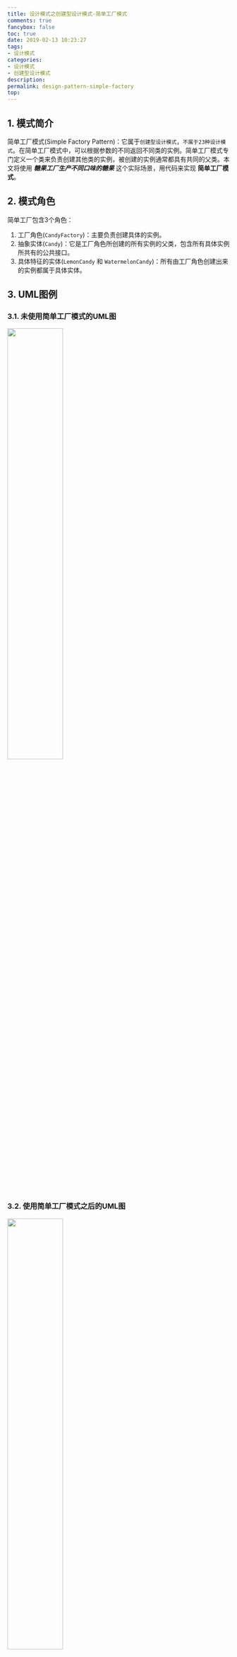 ```yaml
---
title: 设计模式之创建型设计模式-简单工厂模式
comments: true
fancybox: false
toc: true
date: 2019-02-13 10:23:27
tags:
- 设计模式
categories:
- 设计模式
- 创建型设计模式
description:
permalink: design-pattern-simple-factory
top:
---
```

## 1. 模式简介

简单工厂模式(Simple Factory Pattern)：它属于`创建型设计模式`，`不属于23种设计模式`。在简单工厂模式中，可以根据参数的不同返回不同类的实例。简单工厂模式专门定义一个类来负责创建其他类的实例，被创建的实例通常都具有共同的父类。本文将使用 ***糖果工厂生产不同口味的糖果*** 这个实际场景，用代码来实现 **简单工厂模式**。

<!--more-->

## 2. 模式角色

简单工厂包含3个角色：

1. 工厂角色(`CandyFactory`)：主要负责创建具体的实例。
2. 抽象实体(`Candy`)：它是工厂角色所创建的所有实例的父类，包含所有具体实例所共有的公共接口。
3. 具体特征的实体(`LemonCandy` 和 `WatermelonCandy`)：所有由工厂角色创建出来的实例都属于具体实体。

## 3. UML图例

### 3.1. 未使用简单工厂模式的UML图

<img src="https://static.xkcoding.com/blog/design-pattern-simple-factory/image-no-pattern-uml.png" width="50%">

### 3.2. 使用简单工厂模式之后的UML图

<img src="https://static.xkcoding.com/blog/design-pattern-simple-factory/image-pattern-uml.png" width="50%">

## 4. 代码实现

### 4.1. 步骤一：创建抽象糖果类

**`Candy.java`**

```java
/**
 * <p>
 * 糖果抽象类
 * </p>
 *
 * @package: com.xkcoding.design.pattern.creational.simplefactory
 * @description: 糖果抽象类
 * @author: yangkai.shen
 * @date: Created in 2019-02-13 10:32
 * @copyright: Copyright (c) 2019
 * @version: V1.0
 * @modified: yangkai.shen
 */
public abstract class Candy {

    /**
     * 口味
     */
    public abstract void taste();
}
```

### 4.2. 步骤二：创建具体的不同口味的糖果类

**`LemonCandy.java`**

```java
/**
 * <p>
 * 柠檬味糖果
 * </p>
 *
 * @package: com.xkcoding.design.pattern.creational.simplefactory
 * @description: 柠檬味糖果
 * @author: yangkai.shen
 * @date: Created in 2019-02-13 10:34
 * @copyright: Copyright (c) 2019
 * @version: V1.0
 * @modified: yangkai.shen
 */
public class LemonCandy extends Candy {
    /**
     * 口味
     */
    @Override
    public void taste() {
        System.out.println("柠檬味");
    }
}
```

**`WatermelonCandy.java`**

```java
/**
 * <p>
 * 西瓜味糖果
 * </p>
 *
 * @package: com.xkcoding.design.pattern.creational.simplefactory
 * @description: 西瓜味糖果
 * @author: yangkai.shen
 * @date: Created in 2019-02-13 10:36
 * @copyright: Copyright (c) 2019
 * @version: V1.0
 * @modified: yangkai.shen
 */
public class WatermelonCandy extends Candy {
    /**
     * 口味
     */
    @Override
    public void taste() {
        System.out.println("西瓜味");
    }
}
```

### 4.3. 步骤三：创建糖果工厂

**`CandyFactory.java`**

```java
/**
 * <p>
 * 糖果工厂类
 * </p>
 *
 * @package: com.xkcoding.design.pattern.creational.simplefactory
 * @description: 糖果工厂类
 * @author: yangkai.shen
 * @date: Created in 2019-02-13 10:43
 * @copyright: Copyright (c) 2019
 * @version: V1.0
 * @modified: yangkai.shen
 */
public class CandyFactory {
    /**
     * 生产糖果
     *
     * @param taste 具体口味
     * @return 对应口味的糖果
     */
    public Candy produceCandy(String taste) {
        if ("lemon".equalsIgnoreCase(taste)) {
            return new LemonCandy();
        } else if ("watermelon".equalsIgnoreCase(taste)) {
            return new WatermelonCandy();
        }
        return null;
    }

    /**
     * 生产糖果
     * @param c 具体口味的糖果类
     * @return 对应口味的糖果
     */
    public Candy produceCandy(Class c) {
        Candy candy = null;
        try {
            candy = (Candy) Class.forName(c.getSimpleName()).newInstance();
        } catch (InstantiationException | IllegalAccessException | ClassNotFoundException e) {
            e.printStackTrace();
        }
        return candy;
    }
}
```

### 4.4. 步骤四：调用工厂类生产具体口味的糖果

```java
import com.xkcoding.design.pattern.creational.simplefactory.Candy;
import com.xkcoding.design.pattern.creational.simplefactory.CandyFactory;
import com.xkcoding.design.pattern.creational.simplefactory.LemonCandy;
import com.xkcoding.design.pattern.creational.simplefactory.WatermelonCandy;

/**
 * <p>
 * 简单工厂模式测试类
 * </p>
 *
 * @package: com.xkcoding.design.pattern.creational.simplefactory.run
 * @description: 简单工厂模式测试类
 * @author: yangkai.shen
 * @date: Created in 2019-02-13 10:40
 * @copyright: Copyright (c) 2019
 * @version: V1.0
 * @modified: yangkai.shen
 */
public class PatternTest {
    public static void main(String[] args) {
        CandyFactory factory = new CandyFactory();
        // 测试工厂类方法 - 1
        Candy candy1 = factory.produceCandy("lemon");
        candy1.taste();
        Candy candy2 = factory.produceCandy("watermelon");
        candy2.taste();

        // 测试工厂类方法 - 2
        Candy candy3 = factory.produceCandy(LemonCandy.class);
        candy3.taste();
        Candy candy4 = factory.produceCandy(WatermelonCandy.class);
        candy4.taste();
    }
}
```

## 5. 应用

```java
// Slf4j日志
// 获取日志对象 -> LoggerFactory.getLogger(String name) -> getILoggerFactory() -> getLogger(name)
```

## 6. 场景

- 工厂类负责创建的对象比较少：由于创建的对象较少，不会造成工厂方法中的业务逻辑太过复杂。
- 客户端只知道传入工厂类的参数，对于如何创建对象不关心：客户端既不需要关心创建细节，甚至连类名都不需要记住，只需要知道类型所对应的参数。

## 7. 优缺点

**优点：** 以本例为例，1、糖果调用方想创建一个具体口味的糖果对象，只要知道其口味就可以。 2、扩展性高，如果想增加一个具体口味的糖果，只要在工厂类中添加一种生产逻辑就可以实现。 3、屏蔽糖果的具体实现，调用方只关心抽象实体的通用接口在具体口味糖果类中的不同实现。

**缺点：**以本例为例，每增加一种糖果口味，都需要增加一种具体的实现类，同时在工厂类中添加对应的生产逻辑，如果系统中存在很多不同口味的糖果，则会导致类的数量成倍增加，增加了系统的复杂度，同时增加类之间的依赖。

## 8. 完整代码地址

https://github.com/xkcoding/design-pattern/tree/master/src/main/java/com/xkcoding/design/pattern/creational/simplefactory

